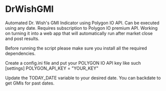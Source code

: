 # DrWishGMI
Automated Dr. Wish's GMI Indicator using Polygon IO API. Can be executed using any date. Requires subscription to Polygon IO premium API. Working on turning it into a web app that will automatically run after market close and post results.

Before running the script please make sure you install all the required dependencies.

Create a config.ini file and put your POLYGON IO API key like such
[settings]
POLYGON_API_KEY = "YOUR_KEY"


Update the TODAY_DATE variable to your desired date. You can backdate to get GMIs for past dates.